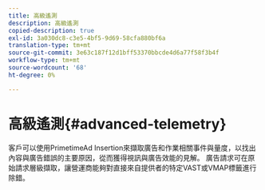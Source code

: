 ```yaml
---
title: 高級遙測
description: 高級遙測
copied-description: true
exl-id: 3a030dc8-c3e5-4bf5-9d69-58cfa880bf6a
translation-type: tm+mt
source-git-commit: 3e63c187f12d1bff53370bbcde4d6a77f58f3b4f
workflow-type: tm+mt
source-wordcount: '68'
ht-degree: 0%

---
```


# 高級遙測{#advanced-telemetry}

客戶可以使用PrimetimeAd Insertion來擷取廣告和作業相關事件與量度，以找出內容與廣告錯誤的主要原因，從而獲得視訊與廣告效能的見解。  廣告請求可在原始請求層級擷取，讓營運商能夠對直接來自提供者的特定VAST或VMAP標籤進行除錯。
